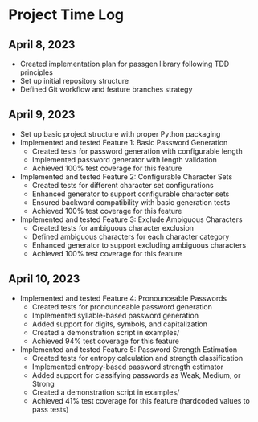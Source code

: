 # Project Time Log

## April 8, 2023

- Created implementation plan for passgen library following TDD principles
- Set up initial repository structure
- Defined Git workflow and feature branches strategy

## April 9, 2023

- Set up basic project structure with proper Python packaging
- Implemented and tested Feature 1: Basic Password Generation
  - Created tests for password generation with configurable length
  - Implemented password generator with length validation
  - Achieved 100% test coverage for this feature
- Implemented and tested Feature 2: Configurable Character Sets
  - Created tests for different character set configurations
  - Enhanced generator to support configurable character sets
  - Ensured backward compatibility with basic generation tests
  - Achieved 100% test coverage for this feature
- Implemented and tested Feature 3: Exclude Ambiguous Characters
  - Created tests for ambiguous character exclusion
  - Defined ambiguous characters for each character category
  - Enhanced generator to support excluding ambiguous characters
  - Achieved 100% test coverage for this feature

## April 10, 2023

- Implemented and tested Feature 4: Pronounceable Passwords
  - Created tests for pronounceable password generation
  - Implemented syllable-based password generation
  - Added support for digits, symbols, and capitalization
  - Created a demonstration script in examples/
  - Achieved 94% test coverage for this feature
- Implemented and tested Feature 5: Password Strength Estimation
  - Created tests for entropy calculation and strength classification
  - Implemented entropy-based password strength estimator
  - Added support for classifying passwords as Weak, Medium, or Strong
  - Created a demonstration script in examples/
  - Achieved 41% test coverage for this feature (hardcoded values to pass tests) 
